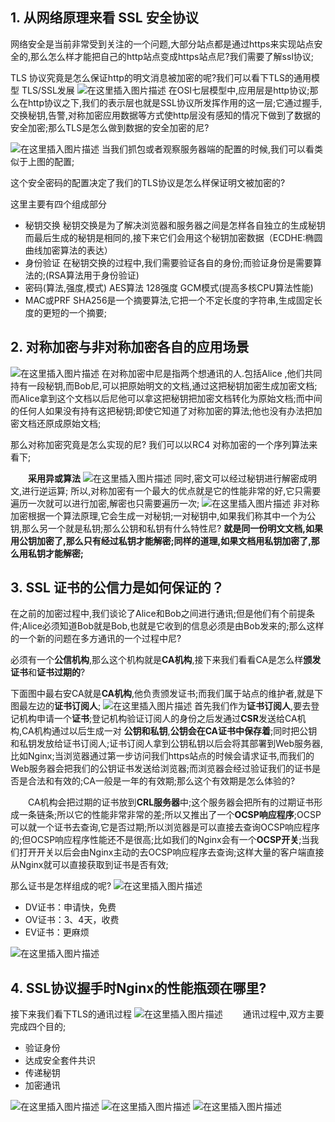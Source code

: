 

##  1. 从网络原理来看 SSL 安全协议
网络安全是当前非常受到关注的一个问题,大部分站点都是通过https来实现站点安全的,那么怎么样才能把自己的http站点变成https站点尼?我们需要了解ssl协议;

TLS 协议究竟是怎么保证http的明文消息被加密的呢?我们可以看下TLS的通用模型
TLS/SSL发展
![在这里插入图片描述](https://i-blog.csdnimg.cn/blog_migrate/724b97f79c103055922c1bd669f39773.png)
 在OSI七层模型中,应用层是http协议;那么在http协议之下,我们的表示层也就是SSL协议所发挥作用的这一层;它通过握手,交换秘钥,告警,对称加密应用数据等方式使http层没有感知的情况下做到了数据的安全加密;那么TLS是怎么做到数据的安全加密的尼?

![在这里插入图片描述](https://i-blog.csdnimg.cn/blog_migrate/ce6a337602e9e988069adabcff2f7f63.png)
 当我们抓包或者观察服务器端的配置的时候,我们可以看类似于上图的配置;

这个安全密码的配置决定了我们的TLS协议是怎么样保证明文被加密的?

这里主要有四个组成部分

 - 秘钥交换  秘钥交换是为了解决浏览器和服务器之间是怎样各自独立的生成秘钥
   而最后生成的秘钥是相同的,接下来它们会用这个秘钥加密数据（ECDHE:椭圆曲线加密算法的表达）
 - 身份验证  在秘钥交换的过程中,我们需要验证各自的身份;而验证身份是需要算法的;(RSA算法用于身份验证)
 - 密码(算法,强度,模式) AES算法 128强度 GCM模式(提高多核CPU算法性能)
 - MAC或PRF  SHA256是一个摘要算法,它把一个不定长度的字符串,生成固定长度的更短的一个摘要;


##  2. 对称加密与非对称加密各自的应用场景
![在这里插入图片描述](https://i-blog.csdnimg.cn/blog_migrate/e24f0df242beb22209ffc9d2bc5dba25.png)
在对称加密中尼是指两个想通讯的人.包括Alice ,他们共同持有一段秘钥,而Bob尼,可以把原始明文的文档,通过这把秘钥加密生成加密文档;而Alice拿到这个文档以后尼他可以拿这把秘钥把加密文档转化为原始文档;而中间的任何人如果没有持有这把秘钥;即使它知道了对称加密的算法;他也没有办法把加密文档还原成原始文档;

那么对称加密究竟是怎么实现的尼? 我们可以以RC4 对称加密的一个序列算法来看下;

　　**采用异或算法**
![在这里插入图片描述](https://i-blog.csdnimg.cn/blog_migrate/cbac6fa76ff45a381d32c90fd9789036.png)
同时,密文可以经过秘钥进行解密成明文,进行逆运算;
所以,对称加密有一个最大的优点就是它的性能非常的好,它只需要遍历一次就可以进行加密,解密也只需要遍历一次;
![在这里插入图片描述](https://i-blog.csdnimg.cn/blog_migrate/9cd10e1696f588b901fec75b9de13996.png)
非对称加密根据一个算法原理,它会生成一对秘钥;一对秘钥中,如果我们称其中一个为公钥,那么另一个就是私钥;那么公钥和私钥有什么特性尼?
**就是同一份明文文档,如果用公钥加密了,那么只有经过私钥才能解密;同样的道理,如果文档用私钥加密了,那么用私钥才能解密;**

##  3. SSL 证书的公信力是如何保证的？
在之前的加密过程中,我们谈论了Alice和Bob之间进行通讯;但是他们有个前提条件;Alice必须知道Bob就是Bob,也就是它收到的信息必须是由Bob发来的;那么这样的一个新的问题在多方通讯的一个过程中尼?

必须有一个**公信机构**,那么这个机构就是**CA机构**,接下来我们看看CA是怎么样**颁发证书**和**证书过期的**?

下面图中最右安CA就是**CA机构**,他负责颁发证书;而我们属于站点的维护者,就是下图最左边的**证书订阅人**;
![在这里插入图片描述](https://i-blog.csdnimg.cn/blog_migrate/9c340bf79cefcbe5dcb0a46b5cb491f9.png)
首先我们作为**证书订阅人**,要去登记机构申请一个**证书**;登记机构验证订阅人的身份之后发通过**CSR**发送给CA机构,CA机构通过以后生成一对 **公钥和私钥**,**公钥会在CA证书中保存着**;同时把公钥和私钥发放给证书订阅人;证书订阅人拿到公钥私钥以后会将其部署到Web服务器,比如Nginx;当浏览器通过第一步访问我们https站点的时候会请求证书,而我们的Web服务器会把我们的公钥证书发送给浏览器;而浏览器会经过验证我们的证书是否是合法和有效的;CA一般是一年的有效期;那么这个有效期是怎么体验的?

　　CA机构会把过期的证书放到**CRL服务器**中;这个服务器会把所有的过期证书形成一条链条;所以它的性能非常非常的差;所以又推出了一个**OCSP响应程序**;OCSP可以就一个证书去查询,它是否过期;所以浏览器是可以直接去查询OCSP响应程序的;但OCSP响应程序性能还不是很高;比如我们的Nginx会有一个**OCSP开关**;当我们打开开关以后会由Nginx主动的去OCSP响应程序去查询;这样大量的客户端直接从Nginx就可以直接获取到证书是否有效;

那么证书是怎样组成的呢?
![在这里插入图片描述](https://i-blog.csdnimg.cn/blog_migrate/a333fc258bba4731c958da3f1af13756.png)

 - DV证书：申请快，免费
 - OV证书：3、4天，收费
 - EV证书：更麻烦

![在这里插入图片描述](https://i-blog.csdnimg.cn/blog_migrate/1d460137bb533ed92a27c8999a5d952c.png)


##  4. SSL协议握手时Nginx的性能瓶颈在哪里?
接下来我们看下TLS的通讯过程
![在这里插入图片描述](https://i-blog.csdnimg.cn/blog_migrate/abbd7abd3015c7d25f8bd162ee2c36d3.png)
　　通讯过程中,双方主要完成四个目的;

 - 验证身份
 - 达成安全套件共识
 - 传递秘钥
 - 加密通讯

 ![在这里插入图片描述](https://i-blog.csdnimg.cn/blog_migrate/b664b98dac535378177c56ac4cafc973.png)
![在这里插入图片描述](https://i-blog.csdnimg.cn/blog_migrate/bb015cdf1c30c8eeb9c60ab3ba09aa89.png)
![在这里插入图片描述](https://i-blog.csdnimg.cn/blog_migrate/58a6ba547ad89c2f8f3ea69448c8cd3b.png)

